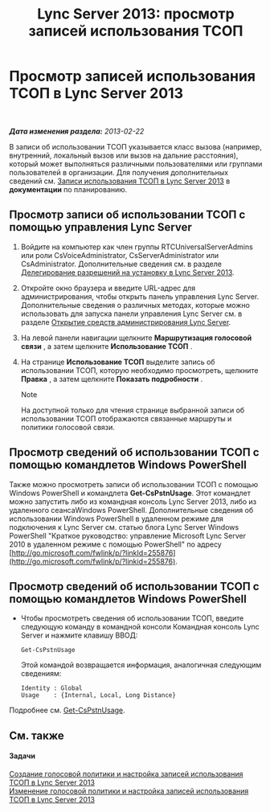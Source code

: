﻿---
title: 'Lync Server 2013: просмотр записей использования ТСОП'
TOCTitle: Просмотр записей использования ТСОП
ms:assetid: 65025c78-c263-472c-9ff9-e170588f10b5
ms:mtpsurl: https://technet.microsoft.com/ru-ru/library/Gg398458(v=OCS.15)
ms:contentKeyID: 49309999
ms.date: 05/19/2016
mtps_version: v=OCS.15
ms.translationtype: HT
---

# Просмотр записей использования ТСОП в Lync Server 2013

 

_**Дата изменения раздела:** 2013-02-22_

В записи об использовании ТСОП указывается класс вызова (например, внутренний, локальный вызов или вызов на дальние расстояния), который может выполняться различными пользователями или группами пользователей в организации. Для получения дополнительных сведений см. [Записи использования ТСОП в Lync Server 2013](lync-server-2013-pstn-usage-records.md) в **документации** по планированию.

## Просмотр записи об использовании ТСОП с помощью управления Lync Server

1.  Войдите на компьютер как член группы RTCUniversalServerAdmins или роли CsVoiceAdministrator, CsServerAdministrator или CsAdministrator. Дополнительные сведения см. в разделе [Делегирование разрешений на установку в Lync Server 2013](lync-server-2013-delegate-setup-permissions.md).

2.  Откройте окно браузера и введите URL-адрес для администрирования, чтобы открыть панель управления Lync Server. Дополнительные сведения о различных методах, которые можно использовать для запуска панели управления Lync Server см. в разделе [Открытие средств администрирования Lync Server](lync-server-2013-open-lync-server-administrative-tools.md).

3.  На левой панели навигации щелкните **Маршрутизация голосовой связи** , а затем щелкните **Использование ТСОП** .

4.  На странице **Использование ТСОП** выделите запись об использовании ТСОП, которую необходимо просмотреть, щелкните **Правка** , а затем щелкните **Показать подробности** .
    
    > [!note]  
    > На доступной только для чтения странице выбранной записи об использовании ТСОП отображаются связанные маршруты и политики голосовой связи.

## Просмотр сведений об использовании ТСОП с помощью командлетов Windows PowerShell

Также можно просмотреть записи об использовании ТСОП с помощью Windows PowerShell и командлета **Get-CsPstnUsage**. Этот командлет можно запустить либо из командная консоль Lync Server 2013, либо из удаленного сеансаWindows PowerShell. Дополнительные сведения об использовании Windows PowerShell в удаленном режиме для подключения к Lync Server см. статью блога Lync Server Windows PowerShell "Краткое руководство: управление Microsoft Lync Server 2010 в удаленном режиме с помощью PowerShell" по адресу [http://go.microsoft.com/fwlink/p/?linkId=255876](http://go.microsoft.com/fwlink/p/?linkid=255876).

## Просмотр сведений об использовании ТСОП с помощью командлетов Windows PowerShell

  - Чтобы просмотреть сведения об использовании ТСОП, введите следующую команду в командной консоли Командная консоль Lync Server и нажмите клавишу ВВОД:
    
        Get-CsPstnUsage
    
    Этой командой возвращается информация, аналогичная следующим сведениям:
    
        Identity : Global
        Usage    : {Internal, Local, Long Distance}

Подробнее см. [Get-CsPstnUsage](https://docs.microsoft.com/en-us/powershell/module/skype/Get-CsPstnUsage).

## См. также

#### Задачи

[Создание голосовой политики и настройка записей использования ТСОП в Lync Server 2013](lync-server-2013-create-a-voice-policy-and-configure-pstn-usage-records.md)  
[Изменение голосовой политики и настройка записей использования ТСОП в Lync Server 2013](lync-server-2013-modify-a-voice-policy-and-configure-pstn-usage-records.md)

